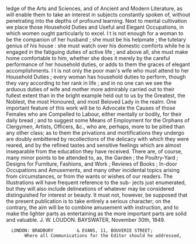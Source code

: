ledge of the Arts and Sciences, and of Ancient and Modern Literature,
as will enable them to take an interest in subjects constantly spoken of,
without penetrating into the depths of profound learning.
    Next to mental cultivation we place those Household Duties and Useful
and Elegant Occupations, in which women ought particularly to excel. I t
is not enough for a woman to be the companion of her husband ; she must
be his helpmate ; the tutelary genius of his house : she must watch over
his domestic comforts while he is engaged in the fatiguing duties of active
life ; and above all, she must make home comfortable to him, whether she
does it merely by the careful performance of her household duties, or adds
to them the graces of elegant accomplishments.
  I t is not only the poor man's wife who must attend to her Household
Duties ; every woman has household duties to perform, though they vary
according to her rank in life ; and in no one can we see the arduous
duties of wife and mother more admirably carried out to their fullest extent
than in the bright example held out to us by the Greatest, the Noblest, the
most Honoured, and most Beloved Lady in the realm.
   One important feature of this work will be to Advocate the Causes of
those Females who are Compelled to Labour, either mentally or bodily, for
their daily bread ; and to suggest some Means of Employment for the
Orphans of Clergymen, Artists, Officers, &c., who are, perhaps, more to
be pitied than any other class; as to them the privations and mortifications
they undergo are doubly embittered by recollections of the delicacy with
which they were reared, and by the refined tastes and sensitive feelings
which are almost inseparable from the education they have received.
   There are, of course, many minor points to be attended to, as, the
 Garden ; the Poultry-Yard ; Designs for Furniture, Fashions, and Work ;
 Reviews of Books ; In-door Occupations and Amusements, and many other
incidental topics arising from circumstances, or from the wants or wishes
of our readers. The Illustrations will have frequent reference to the sub-
jects just enumerated, but they will also include delineations of whatever
may be considered distinguished for interest or beauty.
   It must not, however, be supposed that the present publication is to take
entirely a serious character; on the contrary, the aim will be to combine
amusement with instruction, and to make the lighter parts as entertaining
as the more important parts are solid and valuable.
                                                     J. W. LOUDON.
  BAYSWATER,
      November 30th, 1849.


      LONDON: BRADBURY         & EVANS, 11, BOUVERIE STREET;
           Where all Communications for the Editor should he addressed,
